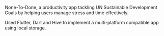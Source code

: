 None-To-Done, a productivity app tackling UN Sustainable Development Goals by helping users manage stress and time effectively.

Used Flutter, Dart and Hive to implement a multi-platform compatible app using local storage.

